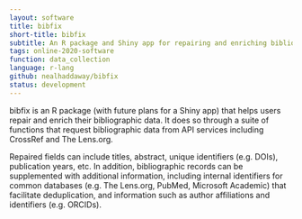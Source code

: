 ```yaml
---
layout: software
title: bibfix
short-title: bibfix
subtitle: An R package and Shiny app for repairing and enriching bibliographic data
tags: online-2020-software
function: data_collection
language: r-lang
github: nealhaddaway/bibfix
status: development
---
```

bibfix is an R package (with future plans for a Shiny app) that helps users repair and enrich their bibliographic data. It does so through a suite of functions that request bibliographic data from API services including CrossRef and The Lens.org. 

Repaired fields can include titles, abstract, unique identifiers (e.g. DOIs), publication years, etc. In addition, bibliographic records can be supplemented with additional information, including internal identifiers for common databases (e.g. The Lens.org, PubMed, Microsoft Academic) that facilitate deduplication, and information such as author affiliations and identifiers (e.g. ORCIDs).

